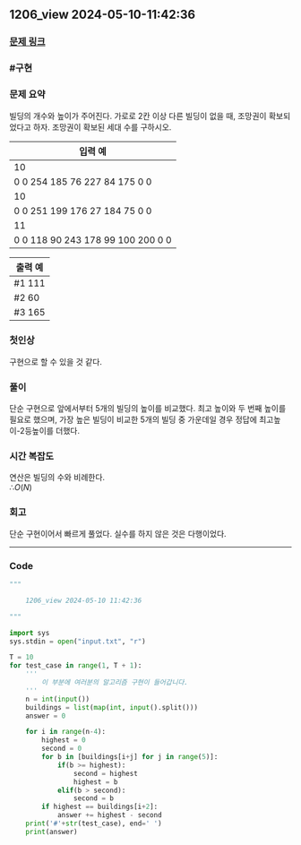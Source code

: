 
## 1206_view 2024-05-10-11:42:36

### [문제 링크](https://swexpertacademy.com/main/code/problem/problemDetail.do?contestProbId=AV134DPqAA8CFAYh)

### #구현

### 문제 요약

빌딩의 개수와 높이가 주어진다. 가로로 2칸 이상 다른 빌딩이 없을 때, 조망권이 확보되었다고 하자. 조망권이 확보된 세대 수를 구하시오.

| 입력 예                           |
| --------------------------------- |
| 10                                |
| 0 0 254 185 76 227 84 175 0 0     |
| 10                                |
| 0 0 251 199 176 27 184 75 0 0     |
| 11                                |
| 0 0 118 90 243 178 99 100 200 0 0 |

| 출력 예 |
| ------- |
| #1 111  |
| #2 60   |
| #3 165  |

### 첫인상

구현으로 할 수 있을 것 같다.

### 풀이

단순 구현으로 앞에서부터 5개의 빌딩의 높이를 비교했다. 최고 높이와 두 번째 높이를 필요로 했으며, 가장 높은 빌딩이 비교한 5개의 빌딩 중 가운데일 경우 정답에 최고높이-2등높이를 더했다.

### 시간 복잡도

연산은 빌딩의 수와 비례한다.  
$∴ O(N)$

### 회고

단순 구현이어서 빠르게 풀었다. 실수를 하지 않은 것은 다행이었다.

---

### Code

<!-- CODE-APPENDED:1206_view.py -->
```python
"""

	1206_view 2024-05-10 11:42:36

"""

import sys
sys.stdin = open("input.txt", "r")

T = 10
for test_case in range(1, T + 1):
    '''
        이 부분에 여러분의 알고리즘 구현이 들어갑니다.
    '''
    n = int(input())
    buildings = list(map(int, input().split()))
    answer = 0

    for i in range(n-4):
        highest = 0
        second = 0
        for b in [buildings[i+j] for j in range(5)]:
            if(b >= highest):
                second = highest
                highest = b
            elif(b > second):
                second = b
        if highest == buildings[i+2]:
            answer += highest - second
    print('#'+str(test_case), end=' ')
    print(answer)
```
